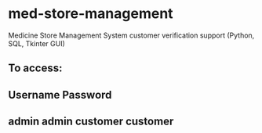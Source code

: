med-store-management
====================

Medicine Store Management System customer verification support (Python, SQL, Tkinter GUI)

To access:
-------------------------
Username	Password
-------------------------
admin		admin
customer	customer
-------------------------

